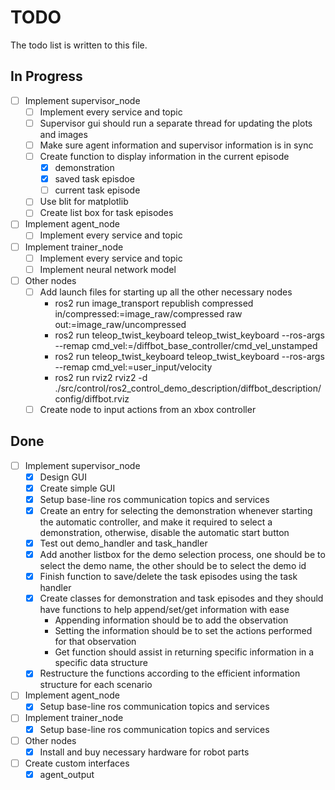 # TODO

The todo list is written to this file.

## In Progress

- [ ] Implement supervisor_node
    - [ ] Implement every service and topic
    - [ ] Supervisor gui should run a separate thread for updating the plots and images
    - [ ] Make sure agent information and supervisor information is in sync
    - [ ] Create function to display information in the current episode
        - [x] demonstration
        - [x] saved task episdoe
        - [ ] current task episode
    - [ ] Use blit for matplotlib
    - [ ] Create list box for task episodes
- [ ] Implement agent_node
    - [ ] Implement every service and topic
- [ ] Implement trainer_node
    - [ ] Implement every service and topic
    - [ ] Implement neural network model
- [ ] Other nodes
    - [ ] Add launch files for starting up all the other necessary nodes 
        - ros2 run image_transport republish compressed in/compressed:=image_raw/compressed raw out:=image_raw/uncompressed
        - ros2 run teleop_twist_keyboard teleop_twist_keyboard --ros-args --remap cmd_vel:=/diffbot_base_controller/cmd_vel_unstamped
        - ros2 run teleop_twist_keyboard teleop_twist_keyboard --ros-args --remap cmd_vel:=user_input/velocity
        - ros2 run rviz2 rviz2 -d ./src/control/ros2_control_demo_description/diffbot_description/config/diffbot.rviz
    - [ ] Create node to input actions from an xbox controller

## Done

- [ ] Implement supervisor_node
    - [x] Design GUI 
    - [x] Create simple GUI
    - [x] Setup base-line ros communication topics and services
    - [x] Create an entry for selecting the demonstration whenever starting the automatic controller, and make it required to select a demonstration, otherwise, disable the automatic start button
    - [x] Test out demo_handler and task_handler
    - [x] Add another listbox for the demo selection process, one should be to select the demo name, the other should be to select the demo id
    - [x] Finish function to save/delete the task episodes using the task handler
    - [x] Create classes for demonstration and task episodes and they should have functions to help append/set/get information with ease
        - Appending information should be to add the observation
        - Setting the information should be to set the actions performed for that observation
        - Get function should assist in returning specific information in a specific data structure
    - [x] Restructure the functions according to the efficient information structure for each scenario
- [ ] Implement agent_node
    - [x] Setup base-line ros communication topics and services
- [ ] Implement trainer_node
    - [x] Setup base-line ros communication topics and services
- [ ] Other nodes
    - [x] Install and buy necessary hardware for robot parts
- [ ] Create custom interfaces
    - [x] agent_output